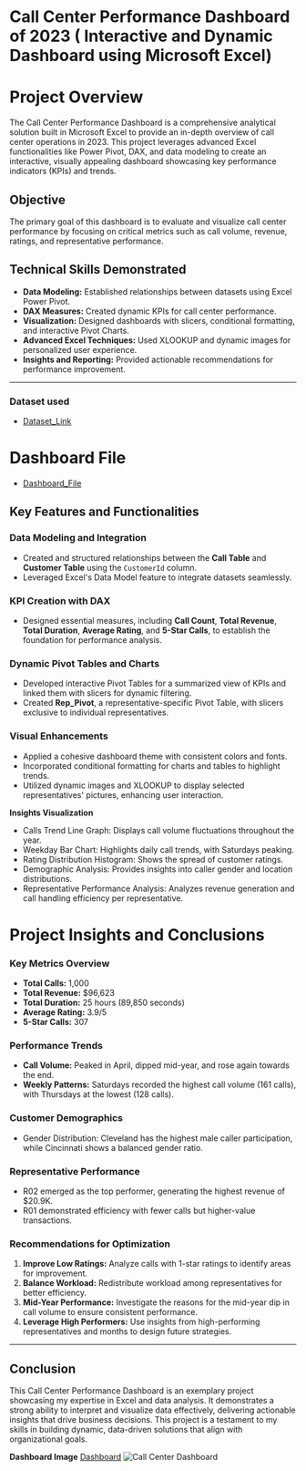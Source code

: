 # Call Center Performance Dashboard of 2023 ( Interactive and Dynamic Dashboard using Microsoft Excel)

# **Project Overview**

The Call Center Performance Dashboard is a comprehensive analytical solution built in Microsoft Excel to provide an in-depth overview of call center operations in 2023. This project leverages advanced Excel functionalities like Power Pivot, DAX, and data modeling to create an interactive, visually appealing dashboard showcasing key performance indicators (KPIs) and trends.

## **Objective**

The primary goal of this dashboard is to evaluate and visualize call center performance by focusing on critical metrics such as call volume, revenue, ratings, and representative performance.

## **Technical Skills Demonstrated**

- **Data Modeling:** Established relationships between datasets using Excel Power Pivot.
- **DAX Measures:** Created dynamic KPIs for call center performance.
- **Visualization:** Designed dashboards with slicers, conditional formatting, and interactive Pivot Charts.
- **Advanced Excel Techniques:** Used XLOOKUP and dynamic images for personalized user experience.
- **Insights and Reporting:** Provided actionable recommendations for performance improvement.
---

### **Dataset used**
- <a href = "Call Center Dataset.xlsx">Dataset_Link</a>

# **Dashboard File**
- <a href = "Call Center Analysis .xlsx"> Dashboard_File</a>


## **Key Features and Functionalities**

###  **Data Modeling and Integration**
 - Created and structured relationships between the **Call Table** and **Customer Table** using the `CustomerId` column.
 - Leveraged Excel's Data Model feature to integrate datasets seamlessly.
      
 ### **KPI Creation with DAX**
- Designed essential measures, including **Call Count**, **Total Revenue**, **Total Duration**, **Average Rating**, and **5-Star Calls**, to establish the foundation for performance analysis.
  
###  **Dynamic Pivot Tables and Charts**
- Developed interactive Pivot Tables for a summarized view of KPIs and linked them with slicers for dynamic filtering.
- Created **Rep_Pivot**, a representative-specific Pivot Table, with slicers exclusive to individual representatives.

###  **Visual Enhancements**
- Applied a cohesive dashboard theme with consistent colors and fonts.
- Incorporated conditional formatting for charts and tables to highlight trends.
- Utilized dynamic images and XLOOKUP to display selected representatives' pictures, enhancing user interaction.

 **Insights Visualization**
- Calls Trend Line Graph: Displays call volume fluctuations throughout the year.
- Weekday Bar Chart: Highlights daily call trends, with Saturdays peaking.
- Rating Distribution Histogram: Shows the spread of customer ratings.
- Demographic Analysis: Provides insights into caller gender and location distributions.
- Representative Performance Analysis: Analyzes revenue generation and call handling efficiency per representative.

# **Project Insights and Conclusions**

###  **Key Metrics Overview**
- **Total Calls:** 1,000
- **Total Revenue:** $96,623
- **Total Duration:** 25 hours (89,850 seconds)
- **Average Rating:** 3.9/5
- **5-Star Calls:** 307

### **Performance Trends**
- **Call Volume:** Peaked in April, dipped mid-year, and rose again towards the end.
- **Weekly Patterns:** Saturdays recorded the highest call volume (161 calls), with Thursdays at the lowest (128 calls).

### **Customer Demographics**
- Gender Distribution: Cleveland has the highest male caller participation, while Cincinnati shows a balanced gender ratio.

### **Representative Performance**
- R02 emerged as the top performer, generating the highest revenue of $20.9K.
- R01 demonstrated efficiency with fewer calls but higher-value transactions.


### **Recommendations for Optimization**

1. **Improve Low Ratings:** Analyze calls with 1-star ratings to identify areas for improvement.
2. **Balance Workload:** Redistribute workload among representatives for better efficiency.
3. **Mid-Year Performance:** Investigate the reasons for the mid-year dip in call volume to ensure consistent performance.
4. **Leverage High Performers:** Use insights from high-performing representatives and months to design future strategies.

---

## **Conclusion**

This Call Center Performance Dashboard is an exemplary project showcasing my expertise in Excel and data analysis. It demonstrates a strong ability to interpret and visualize data effectively, delivering actionable insights that drive business decisions. This project is a testament to my skills in building dynamic, data-driven solutions that align with organizational goals.

**Dashboard Image** <a href = "Call Center Dashboard.png">Dashboard</a>
![Call Center Dashboard](https://github.com/user-attachments/assets/cf65188e-d4d5-42a7-a0f5-2056488b0a98)

